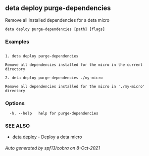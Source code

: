 ## deta deploy purge-dependencies

Remove all installed dependencies for a deta micro

```
deta deploy purge-dependencies [path] [flags]
```

### Examples

```

1. deta deploy purge-dependencies	

Remove all dependencies installed for the micro in the current directory

2. deta deploy purge-dependencies ./my-micro

Remove all dependencies installed for the micro in './my-micro' directory
```

### Options

```
  -h, --help   help for purge-dependencies
```

### SEE ALSO

* [deta deploy](deta_deploy.md)	 - Deploy a deta micro

###### Auto generated by spf13/cobra on 8-Oct-2021
